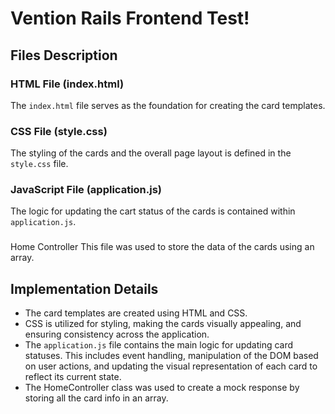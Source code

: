 # Vention Rails Frontend Test!


## Files Description

### HTML File (index.html)
The `index.html` file serves as the foundation for creating the card templates.
### CSS File (style.css)
The styling of the cards and the overall page layout is defined in the `style.css` file.

### JavaScript File (application.js)
The logic for updating the cart status of the cards is contained within `application.js`. 


###
Home Controller
This file was used to store the data of the cards using an array.
## Implementation Details

- The card templates are created using HTML and CSS.
- CSS is utilized for styling, making the cards visually appealing, and ensuring consistency across the application.
- The `application.js` file contains the main logic for updating card statuses. This includes event handling, manipulation of the DOM based on user actions, and updating the visual representation of each card to reflect its current state.
-  The HomeController class was used to create a mock response by storing all the card info in an array.

